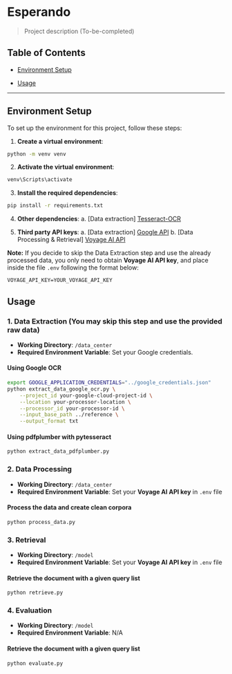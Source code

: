 # Esperando
  

> Project description (To-be-completed)

  

## Table of Contents

- [Environment Setup](#environment-setup)

- [Usage](#usage)
  
---


## Environment Setup

To set up the environment for this project, follow these steps:

1.  **Create a virtual environment**:
```bash
python -m venv venv
```

2. **Activate the virtual environment**:
```bash
venv\Scripts\activate
```

3.  **Install the required dependencies**:
```bash
pip install -r requirements.txt
```

4. **Other dependencies**:
	a. [Data extraction] [Tesseract-OCR](https://github.com/tesseract-ocr/tesseract)

5. **Third party API keys**:
	a. [Data extraction] [Google API](https://cloud.google.com/use-cases/ocr)
	b. [Data Processing & Retrieval] [Voyage AI API](https://dash.voyageai.com)

**Note:**
If you decide to skip the Data Extraction step and use the already processed data, you only need to obtain **Voyage AI API key**, and place inside the file `.env` following the format below:
```
VOYAGE_API_KEY=YOUR_VOYAGE_API_KEY
```

## Usage

### 1. Data Extraction (You may skip this step and use the provided raw data)
 - **Working Directory**: `/data_center` 
 - **Required Environment Variable**: Set your Google credentials.
#### **Using Google OCR**
```bash 
export GOOGLE_APPLICATION_CREDENTIALS="../google_credentials.json"
python extract_data_google_ocr.py \
    --project_id your-google-cloud-project-id \
    --location your-processor-location \
    --processor_id your-processor-id \
    --input_base_path ../reference \
    --output_format txt
```
#### **Using pdfplumber with pytesseract**
```bash 
python extract_data_pdfplumber.py
```

### 2. Data Processing
 - **Working Directory**: `/data_center` 
 - **Required Environment Variable**: Set your **Voyage AI API key** in `.env` file

#### Process the data and create clean corpora
```bash
python process_data.py
```

### 3. Retrieval
 - **Working Directory**: `/model` 
 - **Required Environment Variable**: Set your **Voyage AI API key** in `.env` file

#### Retrieve the document with a given query list
```bash
python retrieve.py
```

### 4. Evaluation
 - **Working Directory**: `/model` 
 - **Required Environment Variable**: N/A

#### Retrieve the document with a given query list
```bash
python evaluate.py
```


